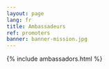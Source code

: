 ```yaml
---
layout: page
lang: fr
title: Ambassadeurs
ref: promoters
banner: banner-mission.jpg
---
```


{% include ambassadors.html %}
